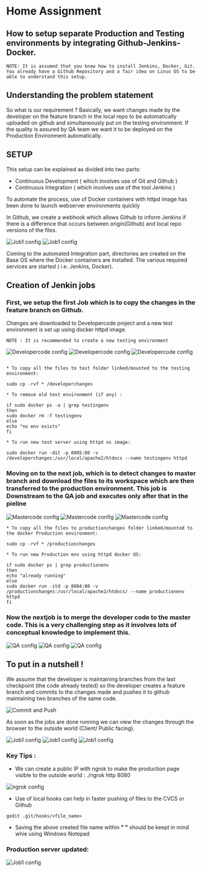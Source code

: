 # Home Assignment

## How to setup separate Production and Testing environments by integrating Github-Jenkins-Docker.

```
NOTE: It is assumed that you know how to install Jenkins, Docker, Git. 
You already have a Github Repository and a fair idea on Linux OS to be able to understand this setup.
```
## Understanding the problem statement

So what is our requirement ?
Basically, we want changes made by the developer on the feature branch in the local repo to be automatically uploaded on github and simultaneously put on the testing environment. 
If the quality is assured by QA team we want it to be deployed on the Production Environment automatically.

## SETUP

This setup can be explained as divided into two parts:

* Continuous Development ( which involves use of Git and Github ) 
* Continuous Integration ( which involves use of the tool Jenkins )

To automate the process, use of Docker containers with httpd image has been done to launch webserver environments quickly

In Github, we create a webhook which allows Github to inform Jenkins if there is a difference that occurs between origin(Github) and local repo versions of the files.

![Job1 config](/images/2.jpg)
![Job1 config](/images/2.jpg)

Coming to  the automated Integration part, directories are created on the Base OS where the Docker containers are installed.
The various required services are started ( i.e. Jenkins, Docker).

## Creation of Jenkin jobs

### First, we setup the first Job which is to copy the changes in the feature branch on Github.
Changes are downloaded to Developercode project and a new test environment is set up using docker httpd image. 

```
NOTE : It is recommended to create a new testing environment
```

![Developercode config](444.jpg)
![Developercode config](445.jpg)
![Developercode config](446.jpg)

```

* To copy all the files to test folder linked/mounted to the testing environment:

sudo cp -rvf * /developerchanges

* To remove old test environment (if any) :

if sudo docker ps -a | grep testingenv
then
sudo docker rm -f testingenv
else
echo "no env exists"
fi

* To run new test server using httpd os image:

sudo docker run -dit -p 8085:80 -v /developerchanges:/usr/local/apache2/htdocs --name testingenv httpd
```
### Moving on to the next job, which is to detect changes to master branch and download the files to its workspace which are then transferred to the production environment. This job is Downstream to the QA job and executes only after that in the pieline  

![Mastercode config](450.jpg)
![Mastercode config](451.jpg)
![Mastercode config](452.jpg)

```
* To copy all the files to productionchanges folder linked/mounted to the docker Production environment:

sudo cp -rvf * /productionchanges

* To run new Production env using httpd docker OS:

if sudo docker ps | grep productionenv
then
echo "already running"
else
sudo docker run -itd -p 8084:80 -v /productionchanges:/usr/local/apache2/htdocs/ --name productionenv httpd
fi
```

### Now the nextjob is to merge the developer code to the master code. This is a very challenging step as it involves lots of conceptual knowledge to implement this.

![QA config](C:\Users\KIIT\Pictures\Home_Assignment\447.jpg)
![QA config](448.jpg)
![QA config](449.jpg)


## To put in a nutshell !

We assume that the developer is maintaining branches from the last checkpoint (the code already tested) so the developer creates a feature branch and commits to the changes made
and pushes it to github maintaining two branches of the same code. 

![Commit and Push](443.jpg)

As soon as the jobs are done running we can view the changes through the browser to the outside world (Client/ Public facing).  

![Job1 config](453.jpg)
![Job1 config](454.jpg)
![Job1 config](455.jpg)

### Key Tips :

* We can create a public IP with ngrok to make the production page visible to the outside world :
./ngrok http 8080

![ngrok config](ngrok.jpg)

* Use of local hooks can help in faster pushing of files to the CVCS or Github

```
gedit .git/hooks/<file_name>
```
* Saving the above created file name within __**" "**__ should be keept in mind whie using Windows Notepad


### Production server updated:
![Job1 config](/images/15.jpg)
